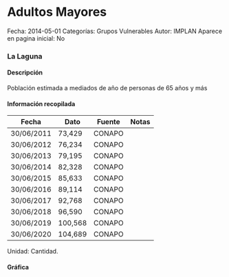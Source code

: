 Adultos Mayores
=====

Fecha: 2014-05-01
Categorías: Grupos Vulnerables
Autor: IMPLAN
Aparece en pagina inicial: No

### La Laguna

#### Descripción

Población estimada a mediados de año de personas de 65 años y más

<!-- break -->

#### Información recopilada

<table class="table table-hover table-bordered matriz">
  <thead>
    <tr><th>Fecha</th><th>Dato</th><th>Fuente</th><th>Notas</th></tr>
  </thead>
  <tbody>
    <tr><td class="centrado">30/06/2011</td><td class="derecha">73,429</td><td>CONAPO</td><td></td></tr>
    <tr><td class="centrado">30/06/2012</td><td class="derecha">76,234</td><td>CONAPO</td><td></td></tr>
    <tr><td class="centrado">30/06/2013</td><td class="derecha">79,195</td><td>CONAPO</td><td></td></tr>
    <tr><td class="centrado">30/06/2014</td><td class="derecha">82,328</td><td>CONAPO</td><td></td></tr>
    <tr><td class="centrado">30/06/2015</td><td class="derecha">85,633</td><td>CONAPO</td><td></td></tr>
    <tr><td class="centrado">30/06/2016</td><td class="derecha">89,114</td><td>CONAPO</td><td></td></tr>
    <tr><td class="centrado">30/06/2017</td><td class="derecha">92,768</td><td>CONAPO</td><td></td></tr>
    <tr><td class="centrado">30/06/2018</td><td class="derecha">96,590</td><td>CONAPO</td><td></td></tr>
    <tr><td class="centrado">30/06/2019</td><td class="derecha">100,568</td><td>CONAPO</td><td></td></tr>
    <tr><td class="centrado">30/06/2020</td><td class="derecha">104,689</td><td>CONAPO</td><td></td></tr>
  </tbody>
</table>

Unidad: Cantidad.

#### Gráfica

<div id="Morrisqsbiiolv" class="grafica"></div>
<script>
new Morris.Line({
element: 'Morrisqsbiiolv',
data: [{ fecha: '2011-06-30', dato: 73429 },{ fecha: '2012-06-30', dato: 76234 },{ fecha: '2013-06-30', dato: 79195 },{ fecha: '2014-06-30', dato: 82328 },{ fecha: '2015-06-30', dato: 85633 },{ fecha: '2016-06-30', dato: 89114 },{ fecha: '2017-06-30', dato: 92768 },{ fecha: '2018-06-30', dato: 96590 },{ fecha: '2019-06-30', dato: 100568 },{ fecha: '2020-06-30', dato: 104689 }],
xkey: 'fecha',
ykeys: ['dato'],
labels: ['Dato'],
lineColors: ['#FF5B02'],
xLabelFormat: function(d) { return d.getDate()+'/'+(d.getMonth()+1)+'/'+d.getFullYear(); },
dateFormat: function(ts) { var d = new Date(ts); return d.getDate() + '/' + (d.getMonth() + 1) + '/' + d.getFullYear(); }
});
</script>
